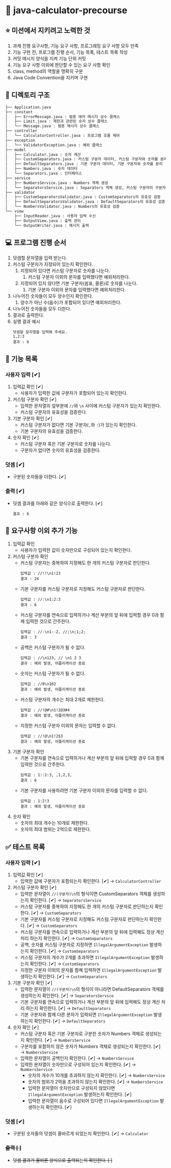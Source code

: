 # 🧮 java-calculator-precourse

## ⭐️ 미션에서 지키려고 노력한 것
1. 과제 진행 요구사항, 기능 요구 사항, 프로그래밍 요구 사항 모두 만족
2. 기능 구현 전, 프로그램 진행 순서, 기능 목록, 테스트 목록 작성
3. 커밋 메시지 양식을 지켜 기능 단위 커밋
4. 기능 요구 사항 이외에 판단할 수 있는 요구 사항 확인
5. class, method의 역할을 명확히 구분
6. Java Code Convention을 지키며 구현
    
## 🧬 디렉토리 구조
```bash
├── Application.java
├── constant
│   ├── ErrorMessage.java : 범용 에러 메시지 상수 클래스
│   ├── Limit.java : 제한과 관련된 숫자 상수 클래스
│   └── Message.java : 범용 메시지 상수 클래스
├── controller
│   └── CalculatorController.java : 프로그램 흐름 제어
├── exception
│   └── ValidatorException.java : 예외 클래스
├── model
│   ├── Calculator.java : 숫자 계산
│   ├── CustomSeparators.java : 커스텀 구분자 데이터, 커스텀 구분자와 숫자를 분리
│   ├── DefaultSeparators.java : 기본 구분자 데이터, 기본 구분자와 숫자를 분리
│   ├── Numbers.java : 숫자 데이터
│   └── Separators.java : 인터페이스
├── service
│   ├── NumbersService.java : Numbers 객체 생성
│   └── SeparatorsService.java : Separators 객체 생성, 커스텀 구분자의 구분자/계산 부분 분리
├── validator
│   ├── CustomSeparatorsValidator.java : CustomSeparators의 유효성 검증
│   ├── DefaultSeparatorsValidator.java : DefaultSeparators의 유효성 검증
│   └── NumbersValidator.java : Numbers의 유효성 검증
└── view
    ├── InputReader.java : 사용자 입력 수신
    ├── OutputView.java : 출력 관리
    └── OutputWriter.java : 메시지 출력
```

## 💻 프로그램 진행 순서
1. 덧셈할 문자열을 입력 받는다.
2. 커스텀 구분자가 지정되어 있는지 확인한다.
    1. 지정되어 있다면 커스텀 구분자로 숫자를 나눈다.
       1. 커스텀 구분자 이외의 문자를 입력했다면 예외처리한다.
    2. 지정되어 있지 않다면 기본 구분자(쉼표, 콜론)로 숫자를 나눈다.
       1. 기본 구분자 이외의 문자를 입력했다면 예외처리한다.
3. 나누어진 숫자들이 모두 양수인지 확인한다.
    1. 양수가 아닌 수(음수)가 포함되어 있다면 예외처리한다.
4. 나누어진 숫자들을 모두 더한다.
5. 결과로 출력한다.
6. 실행 결과 예시
    ```
    덧셈할 문자열을 입력해 주세요.
    1,2:3
    결과 : 6
    ```

## 🧮 기능 목록
### 사용자 입력 [✔]
1. 입력값 확인 [✔]
   * 사용자가 입력한 값에 구분자가 포함되어 있는지 확인한다.
2. 커스텀 구분자 확인 [✔]
   * 입력한 문자열의 앞부분에 ``//``와 ``\n`` 사이에 커스텀 구분자가 있는지 확인한다.
   * 커스텀 구분자의 유효성을 검증한다.
3. 기본 구분자 확인 [✔]
   * 커스텀 구분자가 없다면 기본 구분자(``,``와 ``:``)가 있는지 확인한다.
   * 기본 구분자의 유효성을 검증한다.
4. 숫자 확인 [✔]
   * 커스텀 구분자 혹은 기본 구분자로 숫자를 나눈다.
   * 구분자가 없다면 숫자의 유효성을 검증한다.
### 덧셈 [✔]
* 구분된 숫자들을 더한다. [✔]
### 출력 [✔]
* 덧셈 결과를 아래와 같은 양식으로 출력한다. [✔]
    ```
   결과 : 6
    ```

## 🤔 요구사항 이외 추가 기능
1. 입력값 확인
   * 사용자가 입력한 값이 숫자만으로 구성되어 있는지 확인한다.
2. 커스텀 구분자 확인
   * 커스텀 구분자는 중복하여 지정해도 한 개의 커스텀 구분자로 판단한다.
     ```
     입력값 : //!!\n1!23
     결과 : 24
     ```
   * 기본 구분자를 커스텀 구분자로 지정해도 커스텀 구분자로 판단한다.
     ```
     입력값 : //:\n1:2:3
     결과 : 6
     ```
   * 커스텀 구분자를 연속으로 입력하거나 계산 부분의 앞 뒤에 입력할 경우 0과 함께 입력한 것으로 간주한다.
     ```
     입력값 : //-\n1--2, //;\n;1;2;
     결과 : 3
     ```
   * 공백은 커스텀 구분자가 될 수 없다.
     ```
     입력값 : //\n123, // \n1 2 3
     결과 : 예외 발생, 어플리케이션 종료
     ```
   * 숫자는 커스텀 구분자가 될 수 없다.
     ```
     입력값 : //0\n102
     결과 : 예외 발생, 어플리케이션 종료
     ```
   * 커스텀 구분자의 개수는 최대 2개로 제한한다.
     ```
     입력값 : //!@#\n1!2@3#4
     결과 : 예외 발생, 어플리케이션 종료
     ```
   * 지정한 커스텀 구분자 이외의 문자는 입력할 수 없다.
     ```
     입력값 : //!@\n1!2$3
     결과 : 예외 발생, 어플리케이션 종료
     ```
3. 기본 구분자 확인
   * 기본 구분자를 연속으로 입력하거나 계산 부분의 앞 뒤에 입력할 경우 0과 함께 입력한 것으로 간주한다.
     ```
     입력값 : 1::2:3, ,1,2,3,
     결과 : 6
     ```
   * 기본 구분자를 사용하려면 기본 구분자 이외의 문자를 입력할 수 없다.
     ```
     입력값 : 1:2!3
     결과 : 예외 발생, 어플리케이션 종료
     ```
4. 숫자 확인
   * 숫자의 최대 개수는 10개로 제한한다.
   * 숫자의 최대 범위는 2억으로 제한한다.
     
## ✅ 테스트 목록
### 사용자 입력 [✔]
1. 입력값 확인 [✔]
   * 입력한 값에 구분자가 포함되는지 확인한다. [✔] → ``CalculatorController``
2. 커스텀 구분자 확인 [✔]
   * 입력한 문자열이 ``//(구분자)\n``의 형식이면 CustomSeparators 객체를 생성하는지 확인한다. [✔] → ``SeparatorsService``
   * 커스텀 구분자를 중복하여 지정해도 한 개의 커스텀 구분자로 판단하는지 확인한다. [✔] → ``CustomSeparators``
   * 기본 구분자를 커스텀 구분자로 지정해도 커스텀 구분자로 판단하는지 확인한다. [✔] → ``CustomSeparators``
   * 커스텀 구분자를 연속으로 입력하거나 계산 부분의 앞 뒤에 입력해도 정상 계산 처리 하는지 확인한다. [✔] → ``CustomSeparators``
   * 공백, 숫자를 커스텀 구분자로 지정하면 ``IllegalArgumentException`` 발생하는지 확인한다. [✔] → ``CustomSeparators``
   * 커스텀 구분자의 개수가 2개를 초과하면 ``IllegalArgumentException`` 발생하는지 확인한다. [✔] → ``CustomSeparators``
   * 지정한 구분자 이외의 문자를 함꼐 입력하면 ``IllegalArgumentException`` 발생하는지 확인한다. [✔] → ``CustomSeparators``
3. 기본 구분자 확인 [✔]
   * 입력한 문자열이 ``//(구분자)\n``의 형식이 아니라면 DefaultSeparators 객체를 생성하는지 확인한다. [✔] → ``SeparatorsService``
   * 기본 구분자를 연속으로 입력하거나 계산 부분의 앞 뒤에 입력해도 정상 계산 처리 하는지 확인한다. [✔] → ``DefaultSeparators``
   * 기본 구분자와 함께 다른 문자가 입력되면 ``IllegalArgumentException`` 발생하는지 확인한다. [✔] → ``DefaultSeparators``
4. 숫자 확인 [✔]
   * 커스텀 구분자 혹은 기본 구분자로 구분한 숫자가 Numbers 객체로 생성되는지 확인한다. [✔] → ``NumbersService``
   * 구분자를 포함하지 않은 숫자가 Numbers 객체로 생성되는지 확인한다. [✔] → ``NumbersService``
   * 입력한 문자열이 공백인지 확인한다. [✔] → ``NumbersService``
   * 입력한 문자열이 숫자만으로 구성되어 있는지 확인한다. [✔] → ``NumbersService``
       * 숫자의 개수가 10개를 초과하지 않는지 확인한다. [✔] → ``NumbersService``
       * 숫자의 범위가 2억을 초과하지 않는지 확인한다. [✔] → ``NumbersService``
       * 입력한 문자열이 숫자만으로 구성되지 않았다면 ``IllegalArgumentException`` 발생하는지 확인한다. [✔]
       * 입력한 문자열이 음수로 구성되어 있다면 ``IllegalArgumentException`` 발생하는지 확인한다. [✔]
### 덧셈 [✔]
* 구분된 숫자들의 덧셈이 올바르게 되었는지 확인한다. [✔] → ``Calculator``
### ~~출력 [ ]~~
* ~~덧셈 결과가 올바른 양식으로 출력되는지 확인한다. [ ]~~